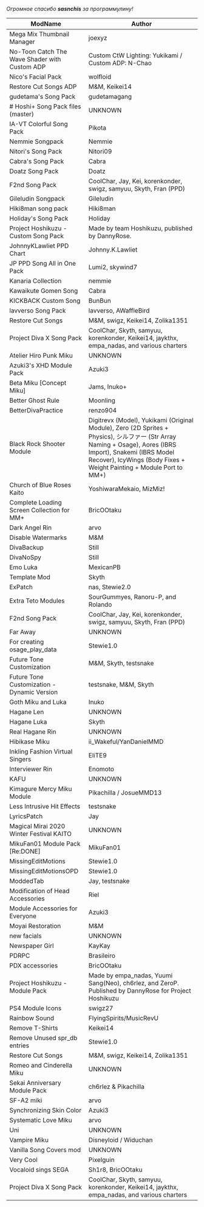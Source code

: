 *Огромное спасибо **sasnchis** за программулину!*

| ModName                                       | Author                                                                                                                                                                                                                        |
| --------------------------------------------- | ----------------------------------------------------------------------------------------------------------------------------------------------------------------------------------------------------------------------------- |
| Mega Mix Thumbnail Manager                    | joexyz                                                                                                                                                                                                                        |
| No-Toon Catch The Wave Shader with Custom ADP | Custom CtW Lighting: Yukikami / Custom ADP: N-Chao                                                                                                                                                                            |
| Nico's Facial Pack                            | wolfloid                                                                                                                                                                                                                      |
| Restore Cut Songs ADP                         | M&M, Keikei14                                                                                                                                                                                                                 |
| gudetama's Song Pack                          | gudetamagang                                                                                                                                                                                                                  |
| # Hoshi+ Song Pack files (master)             | UNKNOWN                                                                                                                                                                                                                       |
| IA-VT Colorful Song Pack                      | Pikota                                                                                                                                                                                                                        |
| Nemmie Songpack                               | Nemmie                                                                                                                                                                                                                        |
| Nitori's Song Pack                            | Nitori09                                                                                                                                                                                                                      |
| Cabra's Song Pack                             | Cabra                                                                                                                                                                                                                         |
| Doatz Song Pack                               | Doatz                                                                                                                                                                                                                         |
| F2nd Song Pack                                | CoolChar, Jay, Kei, korenkonder, swigz, samyuu, Skyth, Fran (PPD)                                                                                                                                                             |
| Gileludin Songpack                            | Gileludin                                                                                                                                                                                                                     |
| Hiki8man song pack                            | Hiki8man                                                                                                                                                                                                                      |
| Holiday's Song Pack                           | Holiday                                                                                                                                                                                                                       |
| Project Hoshikuzu - Custom Song Pack          | Made by team Hoshikuzu, published by DannyRose.                                                                                                                                                                               |
| JohnnyKLawliet PPD Chart                      | Johnny.K.Lawliet                                                                                                                                                                                                              |
| JP PPD Song All in One Pack                   | Lumi2, skywind7                                                                                                                                                                                                               |
| Kanaria Collection                            | nemmie                                                                                                                                                                                                                        |
| Kawaikute Gomen Song                          | Cabra                                                                                                                                                                                                                         |
| KICKBACK Custom Song                          | BunBun                                                                                                                                                                                                                        |
| lavverso Song Pack                            | lavverso, AWaffleBird                                                                                                                                                                                                         |
| Restore Cut Songs                             | M&M, swigz, Keikei14, Zolika1351                                                                                                                                                                                              |
| Project Diva X Song Pack                      | CoolChar, Skyth, samyuu, korenkonder, Keikei14, jaykthx, empa_nadas, and various charters                                                                                                                                     |
| Atelier Hiro Punk Miku                        | UNKNOWN                                                                                                                                                                                                                       |
| Azuki3's XHD Module Pack                      | Azuki3                                                                                                                                                                                                                        |
| Beta Miku [Concept Miku]                      | Jams, Inuko+                                                                                                                                                                                                                  |
| Better Ghost Rule                             | Moonling                                                                                                                                                                                                                      |
| BetterDivaPractice                            | renzo904                                                                                                                                                                                                                      |
| Black Rock Shooter Module                     | Digitrevx (Model), Yukikami (Original Module), Zero (2D Sprites + Physics), シルファー (Str Array Naming + Osage), Aores (IBRS Import), Snakemi (IBRS Model Recover), IcyWings (Body Fixes + Weight Painting + Module Port to MM+) |
| Church of Blue Roses Kaito                    | YoshiwaraMekaio, MizMiz!                                                                                                                                                                                                      |
| Complete Loading Screen Collection for MM+    | BricOOtaku                                                                                                                                                                                                                    |
| Dark Angel Rin                                | arvo                                                                                                                                                                                                                          |
| Disable Watermarks                            | M&M                                                                                                                                                                                                                           |
| DivaBackup                                    | Still                                                                                                                                                                                                                         |
| DivaNoSpy                                     | Still                                                                                                                                                                                                                         |
| Emo Luka                                      | MexicanPB                                                                                                                                                                                                                     |
| Template Mod                                  | Skyth                                                                                                                                                                                                                         |
| ExPatch                                       | nas, Stewie2.0                                                                                                                                                                                                                |
| Extra Teto Modules                            | SourGummyes, Ranoru-P, and Rolando                                                                                                                                                                                            |
| F2nd Song Pack                                | CoolChar, Jay, Kei, korenkonder, swigz, samyuu, Skyth, Fran (PPD)                                                                                                                                                             |
| Far Away                                      | UNKNOWN                                                                                                                                                                                                                       |
| For creating osage_play_data                  | Stewie1.0                                                                                                                                                                                                                     |
| Future Tone Customization                     | M&M, Skyth, testsnake                                                                                                                                                                                                         |
| Future Tone Customization - Dynamic Version   | testsnake, M&M, Skyth                                                                                                                                                                                                         |
| Goth Miku and Luka                            | Inuko                                                                                                                                                                                                                         |
| Hagane Len                                    | UNKNOWN                                                                                                                                                                                                                       |
| Hagane Luka                                   | Skyth                                                                                                                                                                                                                         |
| Real Hagane Rin                               | UNKNOWN                                                                                                                                                                                                                       |
| Hibikase Miku                                 | ii_Wakeful/YanDanielMMD                                                                                                                                                                                                       |
| Inkling Fashion Virtual Singers               | EliTE9                                                                                                                                                                                                                        |
| Interviewer Rin                               | Enomoto                                                                                                                                                                                                                       |
| KAFU                                          | UNKNOWN                                                                                                                                                                                                                       |
| Kimagure Mercy Miku Module                    | Pikachilla / JosueMMD13                                                                                                                                                                                                       |
| Less Intrusive Hit Effects                    | testsnake                                                                                                                                                                                                                     |
| LyricsPatch                                   | Jay                                                                                                                                                                                                                           |
| Magical Mirai 2020 Winter Festival KAITO      | UNKNOWN                                                                                                                                                                                                                       |
| MikuFan01 Module Pack [Re:DONE]               | MikuFan01                                                                                                                                                                                                                     |
| MissingEditMotions                            | Stewie1.0                                                                                                                                                                                                                     |
| MissingEditMotionsOPD                         | Stewie1.0                                                                                                                                                                                                                     |
| ModdedTab                                     | Jay, testsnake                                                                                                                                                                                                                |
| Modification of Head Accessories              | Riel                                                                                                                                                                                                                          |
| Module Accessories for Everyone               | Azuki3                                                                                                                                                                                                                        |
| Moyai Restoration                             | M&M                                                                                                                                                                                                                           |
| new facials                                   | UNKNOWN                                                                                                                                                                                                                       |
| Newspaper Girl                                | KayKay                                                                                                                                                                                                                        |
| PDRPC                                         | Brasileiro                                                                                                                                                                                                                    |
| PDX accessories                               | BricOOtaku                                                                                                                                                                                                                    |
| Project Hoshikuzu - Module Pack               | Made by empa_nadas, Yuumi Sang(Neo), ch6rlez, and ZeroP. Published by DannyRose for Project Hoshikuzu                                                                                                                         |
| PS4 Module Icons                              | swigz27                                                                                                                                                                                                                       |
| Rainbow Sound                                 | FlyingSpirits/MusicRevU                                                                                                                                                                                                       |
| Remove T-Shirts                               | Keikei14                                                                                                                                                                                                                      |
| Remove Unused spr_db entries                  | Stewie1.0                                                                                                                                                                                                                     |
| Restore Cut Songs                             | M&M, swigz, Keikei14, Zolika1351                                                                                                                                                                                              |
| Romeo and Cinderella Miku                     | UNKNOWN                                                                                                                                                                                                                       |
| Sekai Anniversary Module Pack                 | ch6rlez & Pikachilla                                                                                                                                                                                                          |
| SF-A2 miki                                    | arvo                                                                                                                                                                                                                          |
| Synchronizing Skin Color                      | Azuki3                                                                                                                                                                                                                        |
| Systematic Love Miku                          | arvo                                                                                                                                                                                                                          |
| Uni                                           | UNKNOWN                                                                                                                                                                                                                       |
| Vampire Miku                                  | Disneyloid / Widuchan                                                                                                                                                                                                         |
| Vanilla Song Covers mod                       | UNKNOWN                                                                                                                                                                                                                       |
| Very Cool                                     | Pixelguin                                                                                                                                                                                                                     |
| Vocaloid sings SEGA                           | Sh1r8, BricOOtaku                                                                                                                                                                                                             |
| Project Diva X Song Pack                      | CoolChar, Skyth, samyuu, korenkonder, Keikei14, jaykthx, empa_nadas, and various charters                                                                                                                                     |
